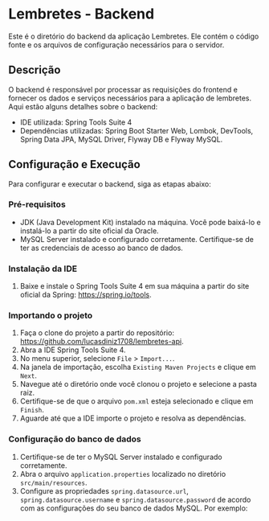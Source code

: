 # Lembretes - Backend

Este é o diretório do backend da aplicação Lembretes. Ele contém o código fonte e os arquivos de configuração necessários para o servidor.

## Descrição

O backend é responsável por processar as requisições do frontend e fornecer os dados e serviços necessários para a aplicação de lembretes. Aqui estão alguns detalhes sobre o backend:

- IDE utilizada: Spring Tools Suite 4
- Dependências utilizadas: Spring Boot Starter Web, Lombok, DevTools, Spring Data JPA, MySQL Driver, Flyway DB e Flyway MySQL.

## Configuração e Execução

Para configurar e executar o backend, siga as etapas abaixo:

### Pré-requisitos

- JDK (Java Development Kit) instalado na máquina. Você pode baixá-lo e instalá-lo a partir do site oficial da Oracle.
- MySQL Server instalado e configurado corretamente. Certifique-se de ter as credenciais de acesso ao banco de dados.

### Instalação da IDE

1. Baixe e instale o Spring Tools Suite 4 em sua máquina a partir do site oficial da Spring: https://spring.io/tools.

### Importando o projeto

1. Faça o clone do projeto a partir do repositório: https://github.com/lucasdiniz1708/lembretes-api.
2. Abra a IDE Spring Tools Suite 4.
3. No menu superior, selecione `File` > `Import...`.
4. Na janela de importação, escolha `Existing Maven Projects` e clique em `Next`.
5. Navegue até o diretório onde você clonou o projeto e selecione a pasta raiz.
6. Certifique-se de que o arquivo `pom.xml` esteja selecionado e clique em `Finish`.
7. Aguarde até que a IDE importe o projeto e resolva as dependências.

### Configuração do banco de dados

1. Certifique-se de ter o MySQL Server instalado e configurado corretamente.
2. Abra o arquivo `application.properties` localizado no diretório `src/main/resources`.
3. Configure as propriedades `spring.datasource.url`, `spring.datasource.username` e `spring.datasource.password` de acordo com as configurações do seu banco de dados MySQL. Por exemplo:
